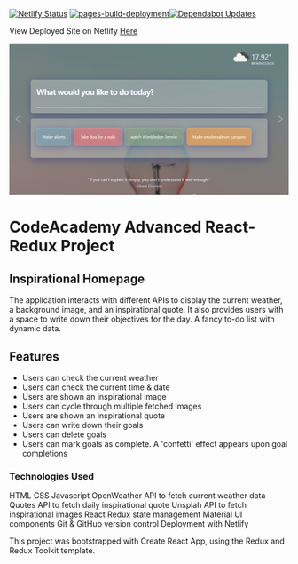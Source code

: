 [![Netlify Status](https://api.netlify.com/api/v1/badges/f397f410-9033-4d89-bb68-ed68bb11a5db/deploy-status)](https://app.netlify.com/sites/my-inspirationalhomepage/deploys) [![pages-build-deployment](https://github.com/SOliv1/inspirational-homepage/actions/workflows/pages/pages-build-deployment/badge.svg)](https://github.com/SOliv1/inspirational-homepage/actions/workflows/pages/pages-build-deployment)[![Dependabot Updates](https://github.com/SOliv1/inspirational-homepage/actions/workflows/dependabot/dependabot-updates/badge.svg)](https://github.com/SOliv1/inspirational-homepage/actions/workflows/dependabot/dependabot-updates)

View Deployed Site on Netlify [Here](https://my-inspirationalhomepage.netlify.app/)

![screenshot](https://github.com/SOliv1/inspiring-homepage/blob/master/inspiring-homepage-banner.png)



# CodeAcademy Advanced React-Redux Project

## Inspirational Homepage

The application interacts with different APIs to display the current weather, a background image, and an inspirational quote. It also provides users with a space to write down their objectives for the day. 
A fancy to-do list with dynamic data.

## Features
* Users can check the current weather
* Users can check the current time & date
* Users are shown an inspirational image
* Users can cycle through multiple fetched images
* Users are shown an inspirational quote
* Users can write down their goals
* Users can delete goals
* Users can mark goals as complete. A 'confetti' effect appears upon goal completions

### Technologies Used
HTML
CSS
Javascript
OpenWeather API to fetch current weather data
Quotes API to fetch daily inspirational quote
Unsplah API to fetch inspirational images
React
Redux state management
Material UI components
Git & GitHub version control
Deployment with Netlify

This project was bootstrapped with Create React App, using the Redux and Redux Toolkit template.

